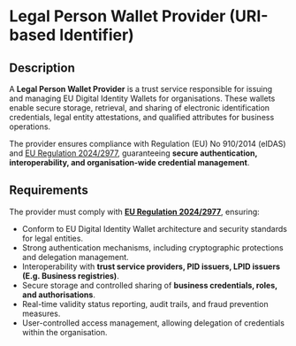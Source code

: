 # Legal Person Wallet Provider (URI-based Identifier)

## Description

A **Legal Person Wallet Provider** is a trust service responsible for issuing and managing EU Digital Identity Wallets for organisations. These wallets enable secure storage, retrieval, and sharing of electronic identification credentials, legal entity attestations, and qualified attributes for business operations.

The provider ensures compliance with Regulation (EU) No 910/2014 (eIDAS) and [EU Regulation 2024/2977](https://eur-lex.europa.eu/eli/reg_impl/2024/2979/oj), guaranteeing **secure authentication, interoperability, and organisation-wide credential management**.

## Requirements

The provider must comply with **[EU Regulation 2024/2977](https://eur-lex.europa.eu/eli/reg_impl/2024/2979/oj)**, ensuring:

- Conform to EU Digital Identity Wallet architecture and security standards for legal entities.
- Strong authentication mechanisms, including cryptographic protections and delegation management.
- Interoperability with **trust service providers, PID issuers, LPID issuers (E.g. Business registries)**.
- Secure storage and controlled sharing of **business credentials, roles, and authorisations**.
- Real-time validity status reporting, audit trails, and fraud prevention measures.
- User-controlled access management, allowing delegation of credentials within the organisation.
